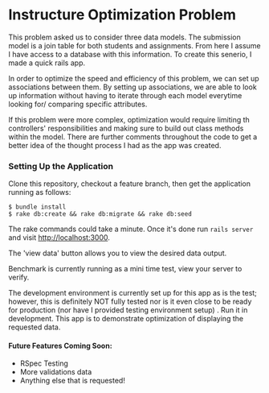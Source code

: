 # Instructure Optimization Problem

This problem asked us to consider three data models.
The submission model is a join table for both students and assignments.
From here I assume I have access to a database with this information.
To create this senerio, I made a quick rails app.

In order to optimize the speed and efficiency of this problem, we can set up associations between them.
By setting up associations, we are able to look up information without having to iterate through each model everytime looking for/ comparing specific attributes.

If this problem were more complex, optimization would require limiting th controllers' responsibilities and making sure to build out class methods within the model. There are further comments throughout the code to get a better idea of the thought process I had as the app was created.

### Setting Up the Application

Clone this repository, checkout a feature branch, then get the application running as follows:

```text
$ bundle install
$ rake db:create && rake db:migrate && rake db:seed
```

The rake commands could take a minute.  Once it's done run `rails server` and visit [http://localhost:3000](http://localhost:3000).

The 'view data' button allows you to view the desired data output.

Benchmark is currently running as a mini time test, view your server to verify.

The development environment is currently set up for this app as is the test; however, this is definitely NOT fully tested nor is it even close to be ready for production (nor have I provided testing environment setup) . Run it in development. This app is to demonstrate optimization of displaying the requested data.

#### Future Features Coming Soon:

- RSpec Testing
- More validations data
- Anything else that is requested!

